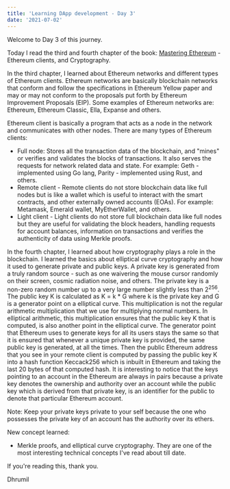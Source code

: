 ```yaml
---
title: 'Learning DApp development - Day 3'
date: '2021-07-02'
---
```


Welcome to Day 3 of this journey.

Today I read the third and fourth chapter of the book: [Mastering Ethereum](https://github.com/ethereumbook/ethereumbook) - Ethereum clients, and Cryptography.

In the third chapter, I learned about Ethereum networks and different types of Ethereum clients.
Ethereum networks are basically blockchain networks that conform and follow the specifications in Ethereum Yellow paper and may or may not conform to the proposals put forth by Ethereum Improvement Proposals (EIP). Some examples of Ethereum networks are: Ethereum, Ethereum Classic, Ella, Expanse and others.

Ethereum client is basically a program that acts as a node in the network and communicates with other nodes. There are many types of Ethereum clients:
 - Full node: Stores all the transaction data of the blockchain, and "mines" or verifies and validates the blocks of transactions. It also serves the requests for network related data and state. For example: Geth - implemented using Go lang, Parity - implemented using Rust, and others.
 - Remote client - Remote clients do not store blockchain data like full nodes but is like a wallet which is useful to interact with the smart contracts, and other externally owned accounts (EOAs). For example: Metamask, Emerald wallet, MyEtherWallet, and others.
 - Light client - Light clients do not store full blockchain data like full nodes but they are useful for validating the block headers, handling requests for account balances, information on transactions and verifies the authenticity of data using Merkle proofs.


In the fourth chapter, I learned about how cryptography plays a role in the blockchain. I learned the basics about elliptical curve cryptography and how it used to generate private and public keys. A private key is generated from a truly random source - such as one waivering the mouse cursor randomly on their screen, cosmic radiation noise, and others. The private key is a non-zero random number up to a very large number slightly less than 2<sup>256</sup>. The public key K is calculated as K = k * G where k is the private key and G is a generator point on a elliptical curve. This multiplication is not the regular arithmetic multiplication that we use for multiplying normal numbers. In elliptical arithmetic, this multiplication ensures that the public key K that is computed, is also another point in the elliptical curve. The generator point that Ethereum uses to generate keys for all its users stays the same so that it is ensured that whenever a unique private key is provided, the same public key is generated, at all the times. Then the public Ethereum address that you see in your remote client is computed by passing the public key K into a hash function Keccack256 which is inbuilt in Ethereum and taking the last 20 bytes of that computed hash. It is interesting to notice that the keys pointing to an account in the Ethereum are always in pairs because a private key denotes the ownership and authority over an account while the public key which is derived from that private key, is an identifier for the public to denote that particular Ethereum account.

Note: Keep your private keys private to your self because the one who possesses the private key of an account has the authority over its ethers.

New concept learned:
 - Merkle proofs, and elliptical curve cryptography. They are one of the most interesting technical concepts I've read about till date.

If you're reading this, thank you.

Dhrumil